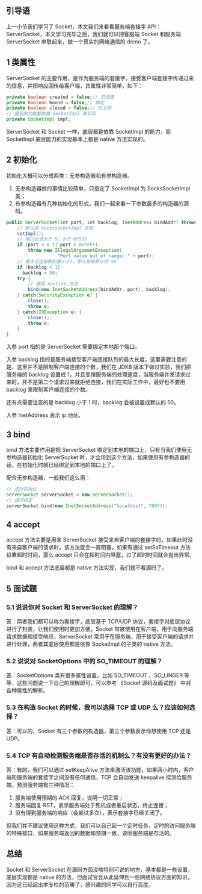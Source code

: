 ## 引导语

上一小节我们学习了 Socket，本文我们来看看服务端套接字 API：ServerSocket，本文学习完毕之后，我们就可以把客服端 Socket 和服务端 ServerSocket 串联起来，做一个真实的网络通信的 demo 了。



##  

## 1 类属性

ServerSocket 的主要作用，是作为服务端的套接字，接受客户端套接字传递过来的信息，并把响应回传给客户端，其属性非常简单，如下：

```java
private boolean created = false;// 已创建
private boolean bound = false;// 绑定
private boolean closed = false;// 已关闭
// 底层的功能都依靠 SocketImpl 来实现
private SocketImpl impl;
```

ServerSocket 和 Socket 一样，底层都是依靠 SocketImpl 的能力，而 SocketImpl 底层能力的实现基本上都是 native 方法实现的。



##  

## 2 初始化

初始化大概可以分成两类：无参构造器和有参构造器。

1. 无参构造器做的事情比较简单，只指定了 SocketImpl 为 SocksSocketImpl 类；
2. 有参构造器有几种初始化的形式，我们一起来看一下参数最多的构造器的源码。

```java
public ServerSocket(int port, int backlog, InetAddress bindAddr) throws IOException {
    // 默认是 SocksSocketImpl 实现
    setImpl();
    // 端口必须大于 0，小于 65535
    if (port < 0 || port > 0xFFFF)
        throw new IllegalArgumentException(
                   "Port value out of range: " + port);
    // 最大可连接数如果小于1，那么采取默认的 50
    if (backlog < 1)
      backlog = 50;
    try {
        // 底层 navtive 方法
        bind(new InetSocketAddress(bindAddr, port), backlog);
    } catch(SecurityException e) {
        close();
        throw e;
    } catch(IOException e) {
        close();
        throw e;
    }
}
```

入参 port 指的是 ServerSocket 需要绑定本地那个端口。

入参 backlog 指的是服务端接受客户端连接队列的最大长度，这里需要注意的是，这里并不是限制客户端连接的个数，我们在 JDK8 版本下做过实验，我们把服务端的 backlog 设置成 1，并且变慢服务端的处理速度，当服务端并发请求过来时，并不是第二个请求过来就拒绝连接，我们在实际工作中，最好也不要用 backlog 来限制客户端连接的个数。

还有点需要注意的是 backlog 小于 1 时，backlog 会被设置成默认的 50。

入参 InetAddress 表示 ip 地址。



##  

## 3 bind

bind 方法主要作用是把 ServerSocket 绑定到本地的端口上，只有当我们使用无参构造器初始化 ServerSocket 时，才会用到这个方法，如果使用有参构造器的话，在初始化时就已经绑定到本地的端口上了。

配合无参构造器，一般我们这么用：

```java
// 进行初始化
ServerSocket serverSocket = new ServerSocket();
// 进行绑定
serverSocket.bind(new InetSocketAddress("localhost", 7007));
```



##  

## 4 accept

accept 方法主要是用来 ServerSocket 接受来自客户端的套接字的，如果此时没有来自客户端的请求时，该方法就会一直阻塞，如果有通过 setSoTimeout 方法设置超时时间，那么 accept 只会在超时间内阻塞，过了超时时间就会抛出异常。

bind 和 accept 方法底层都是 native 方法实现，我们就不看源码了。



##  

## 5 面试题



### 5.1 说说你对 Socket 和 ServerSocket 的理解？

答：两者我们都可以称为套接字，底层基于 TCP/UDP 协议，套接字对底层协议进行了封装，让我们使用时更加方便，Socket 常被使用在客户端，用于向服务端请求数据和接受响应，ServerSocket 常用于在服务端，用于接受客户端的请求并进行处理，两者其底层使用都是依靠 SocketImpl 的子类的 native 方法。



### 5.2 说说对 SocketOptions 中的 SO_TIMEOUT 的理解？

答：SocketOptions 类有很多属性设置，比如 SO_TIMEOUT 、SO_LINGER 等等，这些问题说一下自己的理解即可，可以参考 《Socket 源码及面试题》 中对各种属性的解析。



### 5.3 在构造 Socket 的时候，我可以选择 TCP 或 UDP 么？应该如何选择？

答：可以的，Socket 有三个参数的构造器，第三个参数表示你想使用 TCP 还是 UDP。



### 5.4 TCP 有自动检测服务端是否存活的机制么？有没有更好的办法？

答：有的，我们可以通过 setKeepAlive 方法来激活该功能，如果两小时内，客户端和服务端的套接字之间没有任何通信，TCP 会自动发送 keepalive 探测给服务端，预测服务端有三种情况：

1. 服务端使用预期的 ACK 回复，说明一切正常；
2. 服务端回复 RST，表示服务端处于死机或者重启状态，终止连接；
3. 没有得到服务端的响应（会尝试多次），表示套接字已经关闭了。

但我们并不建议使用这种方式，我们可以自己起一个定时任务，定时的访问服务端的特殊接口，如果服务端返回的数据和预期一致，说明服务端是存活的。



##  

## 总结

Socket 和 ServerSocket 在源码方面没啥特别可说的地方，基本都是一些设置，底层实现都是 native 的方法，但面试官会从此延伸到一些网络协议方面的知识，因为这已经超出本专栏的范畴了，感兴趣的同学可以自行百度。

